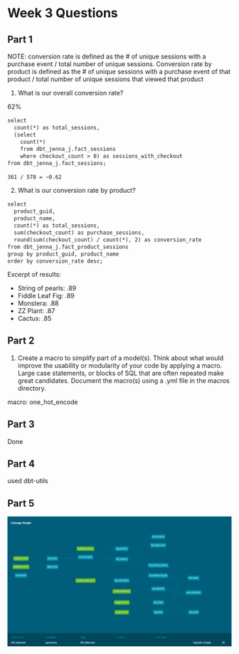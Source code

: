 # Week 3 Questions

## Part 1

NOTE: conversion rate is defined as the # of unique sessions with a purchase event / total number of unique sessions. Conversion rate by product is defined as the # of unique sessions with a purchase event of that product / total number of unique sessions that viewed that product

1. What is our overall conversion rate?

62%

```
select 
  count(*) as total_sessions,
  (select 
    count(*)
    from dbt_jenna_j.fact_sessions
    where checkout_count > 0) as sessions_with_checkout
from dbt_jenna_j.fact_sessions;
```
`361 / 578 = ~0.62`

2. What is our conversion rate by product?

```
select 
  product_guid, 
  product_name,
  count(*) as total_sessions, 
  sum(checkout_count) as purchase_sessions,
  round(sum(checkout_count) / count(*), 2) as conversion_rate
from dbt_jenna_j.fact_product_sessions
group by product_guid, product_name
order by conversion_rate desc;
```
Excerpt of results:

- String of pearls: .89
- Fiddle Leaf Fig: .89
- Monstera: .88
- ZZ Plant: .87
- Cactus: .85

## Part 2

1. Create a macro to simplify part of a model(s). Think about what would improve the usability or modularity of your code by applying a macro. Large case statements, or blocks of SQL that are often repeated make great candidates. Document the macro(s) using a .yml file in the macros directory.

macro: one_hot_encode

## Part 3

Done

## Part 4

used dbt-utils

## Part 5

![](week_3_dag.png)